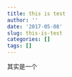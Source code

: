 ```yaml
---
title: this is test
author: ''
date: '2017-05-08'
slug: this-is-test
categories: []
tags: []
---
```


其实是一个